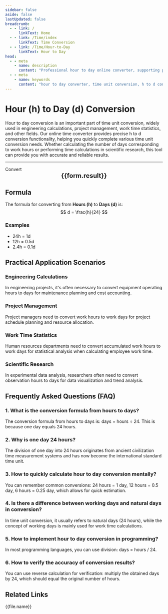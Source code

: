 ```yaml
---
sidebar: false
aside: false
lastUpdated: false
breadcrumb:
  - - link: /
      linkText: Home
  - - link: /Time/index
      linkText: Time Conversion
  - - link: /Time/Hour-to-Day
      linkText: Hour to Day
head:
  - - meta
    - name: description
      content: "Professional hour to day online converter, supporting precise h to d conversion. Provides time unit conversion formulas, real-time calculator, and detailed conversion guide to meet various application needs in engineering calculations, project management, and more."
  - - meta
    - name: keywords
      content: "hour to day converter, time unit conversion, h to d conversion, hour unit, online time converter, hour calculator, hour unit, time symbol, hour english, hours, hour, time conversion, minute, second"
---
```

# Hour (h) to Day (d) Conversion

Hour to day conversion is an important part of time unit conversion, widely used in engineering calculations, project management, work time statistics, and other fields. Our online time converter provides precise h to d conversion functionality, helping you quickly complete various time unit conversion needs. Whether calculating the number of days corresponding to work hours or performing time calculations in scientific research, this tool can provide you with accurate and reliable results.

---
<script setup>
import { onMounted, reactive, inject, ref } from 'vue'
import { NButton,NForm ,NFormItem,NInput,NInputNumber,NSelect,NCard,useMessage,NGrid ,NGi  } from 'naive-ui'
import { defineClientComponent } from 'vitepress'
import { Time } from '../files';

const convert = inject('convert')
const seoKey = [
  'time units equal to seconds',
  'second conversion',
  'second symbol',
  'hour unit',
  'hour unit',
  'time symbol',
  'second to hour conversion',
  'hours meaning',
  'minute unit',
  'h unit',
  'hour calculator',
  'time conversion units',
  'time unit conversion',
  'hr unit',
  'online time converter',
  'hour minute second symbol',
  'hour english',
  'hour english',
  'second unit conversion',
  'minute second symbol',
  'minute unit',
  'time unit conversion',
  'time converter',
  'minute abbreviation',
  'time conversion',
  'minute',
  'second',
  'hour',
  'hours'
]
const form = reactive({
  number: null,
  result: '',
  title: 'Hour to Day Converter'
})

const convertHandler = () => {
  if (form.number !== null && !isNaN(form.number)) {
    const convertedValue = parseFloat(form.number) / 24
    form.result = `${form.number}h = ${convertedValue.toFixed(3)}d`
  } else {
    form.result = 'Please enter a valid number.'
  }
}
</script>

<n-form size="large" :model="form">
  <n-form-item label="Hours (h)">
    <n-input-number v-model:value="form.number" placeholder="Enter hours" style="width: 100%" />
  </n-form-item>
  <n-form-item>
    <n-button type="info" @click="convertHandler" block>Convert</n-button>
  </n-form-item>
</n-form>

<n-card :title="form.title" embedded :bordered="false" hoverable segmented>
  <div style="text-align:center;font-size:20px;">
    <strong>{{form.result}}</strong>
  </div>
  <template #footer>
    <div style="display: flex; flex-wrap: wrap; gap: 8px; justify-content: center;">
      <span v-for="keyword in seoKey" :key="keyword" style="background: #f0f0f0; padding: 4px 8px; border-radius: 4px; font-size: 12px; color: #666;">
        {{keyword}}
      </span>
    </div>
  </template>
</n-card>

## Formula

The formula for converting from **Hours (h)** to **Days (d)** is:
$$ d = \frac{h}{24} $$

### Examples
- 24h = 1d
- 12h = 0.5d
- 2.4h = 0.1d

## Practical Application Scenarios

### Engineering Calculations
In engineering projects, it's often necessary to convert equipment operating hours to days for maintenance planning and cost accounting.

### Project Management
Project managers need to convert work hours to work days for project schedule planning and resource allocation.

### Work Time Statistics
Human resources departments need to convert accumulated work hours to work days for statistical analysis when calculating employee work time.

### Scientific Research
In experimental data analysis, researchers often need to convert observation hours to days for data visualization and trend analysis.

## Frequently Asked Questions (FAQ)

### 1. What is the conversion formula from hours to days?
The conversion formula from hours to days is: days = hours ÷ 24. This is because one day equals 24 hours.

### 2. Why is one day 24 hours?
The division of one day into 24 hours originates from ancient civilization time measurement systems and has now become the international standard time unit.

### 3. How to quickly calculate hour to day conversion mentally?
You can remember common conversions: 24 hours = 1 day, 12 hours = 0.5 day, 6 hours = 0.25 day, which allows for quick estimation.

### 4. Is there a difference between working days and natural days in conversion?
In time unit conversion, it usually refers to natural days (24 hours), while the concept of working days is mainly used for work time calculations.

### 5. How to implement hour to day conversion in programming?
In most programming languages, you can use division: days = hours / 24.

### 6. How to verify the accuracy of conversion results?
You can use reverse calculation for verification: multiply the obtained days by 24, which should equal the original number of hours.
## Related Links
<n-grid x-gap="12" :cols="2">
  <n-gi v-for="(file, index) in Time" :key="index">
    <n-button
      text
      tag="a"
      :href="file.path"
      type="info"
    >
      {{file.name}}
    </n-button>
  </n-gi>
</n-grid>